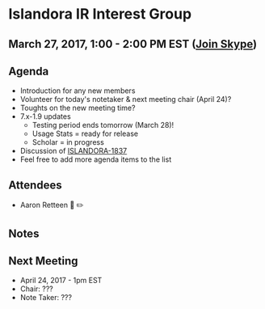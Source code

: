 # Islandora IR Interest Group
## March 27, 2017, 1:00 - 2:00 PM EST ([Join Skype](https://join.skype.com/s7ntDOmjhbjT))

## Agenda
* Introduction for any new members
* Volunteer for today's notetaker & next meeting chair (April 24)?
* Toughts on the new meeting time?
* 7.x-1.9 updates
  * Testing period ends tomorrow (March 28)!
  * Usage Stats = ready for release
  * Scholar = in progress
* Discussion of [ISLANDORA-1837](https://jira.duraspace.org/browse/ISLANDORA-1837)
* Feel free to add more agenda items to the list

## Attendees
* Aaron Retteen :chicken: :pencil2:

## Notes

## Next Meeting
* April 24, 2017 - 1pm EST
* Chair: ???
* Note Taker: ???
